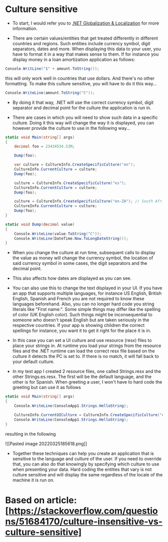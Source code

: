 # Culture sensitive
- To start, I would refer you to [.NET Globalization & Localization](https://docs.microsoft.com/en-us/dotnet/standard/globalization-localization/) for more information.

- There are certain values/entities that get treated differently in different countries and regions. Such entities include currency symbol, digit separators, dates and more. When displaying this data to your user, you have to format it in a way that makes sense to them. If for instance you display money in a loan amortization application as follows:

```csharp
Console.WritLine("$" + amount.ToString());
```

this will only work well in countries that use dollars. And there's no other formatting. To make this culture sensitive, you will have to do it this way...

```csharp
Console.WriteLine(amount.ToString("C"));
```

- By doing it that way, .NET will use the correct currency symbol, digit separator and decimal point for the culture the application is run in.

- There are cases in which you will need to show such data in a specific culture. Doing it this way will change the way it is displayed, you can however provide the culture to use in the following way...

```csharp
static void Main(string[] args)
{
    decimal foo = 23434534.53M;

    Dump(foo);

    var culture = CultureInfo.CreateSpecificCulture("en");
    CultureInfo.CurrentCulture = culture;
    Dump(foo);

    culture = CultureInfo.CreateSpecificCulture("es");
    CultureInfo.CurrentCulture = culture;
    Dump(foo);

    culture = CultureInfo.CreateSpecificCulture("en-ZA"); // South Africa
    CultureInfo.CurrentCulture = culture;
    Dump(foo);
}

static void Dump(decimal value)
{
    Console.WriteLine(value.ToString("C"));
    Console.WriteLine(DateTime.Now.ToLongDateString());
}
```

- When you change the culture at run time, subsequent calls to display the value as money will change the currency symbol, the location of said currency symbol in some cases, the digit separators and the decimal point.

- This also affects how dates are displayed as you can see.

- You can also use this to change the text displayed in your UI. If you have an app that supports multiple languages, for instance US English, British English, Spanish and French you are not required to know these languages beforehand. Also, you can no longer hard code you string literals like "First name:". Some simple things may differ like the spelling of color (UK English color). Such things might be inconsequential to someone who doesn't speak English but are taken seriously in the respective countries. If your app is showing children the correct spellings for instance, you want it to get it right for the place it is in.

- In this case you can set a UI culture and use resource (resx) files to place your strings in. At runtime you load your strings from the resource files and the .NET runtime can load the correct resx file based on the culture it detects the PC is set to. If there is no match, it will fall back to your default culture.

- In my test app I created 2 resource files, one called Strings.resx and the other Strings.es.resx. The first will be the default language, and the other is for Spanish. When greeting a user, I won't have to hard code the greeting but can use it as follows

```csharp
static void Main(string[] args)
{
    Console.WriteLine(ConsoleApp1.Strings.HelloString);

    CultureInfo.CurrentUICulture = CultureInfo.CreateSpecificCulture("es");
    Console.WriteLine(ConsoleApp1.Strings.HelloString);
}
```

resulting in the following

![[Pasted image 20220325185618.png]]

- Together these techniques can help you create an application that is sensitive to the language and culture of the user. If you need to override that, you can also do that knowingly by specifying which culture to use when presenting your data. Hard coding the entities that vary is not culture sensitive and will display the same regardless of the locale of the machine it is run on.
# Based on article: [https://stackoverflow.com/questions/51684170/culture-insensitive-vs-culture-sensitive]